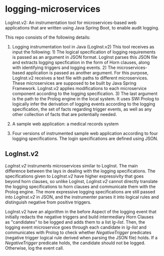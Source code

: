 # logging-microservices
LogInst.v2: An instrumentation tool for microservices-based web applications that are written using Java Spring Boot, to enable audit logging.

This repo consists of the following details:
1. Logging instrumentation tool in Java (LogInst.v2)
  This tool receives as input the following: 1) The logical specification of logging requirements is passed as an argument in JSON format. LogInst parses this JSON file and extracts logging specfication in the form of Horn clauses, along with identifying triggers and logging events. 2) The microservices-based application is passed as another argument. For this purpose, LogInst.v2 receives a text file with paths to different microservices. These microservices are supposed to be built by Java Spring Framework. LogInst.v2 applies modifications to each microservice component according to the logging specification.	3) The last argument is the path to the Prolog engine in the local system. It uses SWI Prolog to logically infer the derivation of logging events according to the logging specification, the set of facts regarding trigger events, as well as any other collection of facts that are potentially needed.
  
2. A sample web application: a medical records system

3. Four versions of instrumented sample web application according to four logging specifications. The login specifications are defined using JSON.

## LogInst.v2
*LogInst.v2* instruments microservices similar to LogInst. The main difference between the lays in dealing with the logging specifications.
The specifications given to *LogInst.v2* have higher expressivity that goes beyond horn clauses, so unlike LogInst, *LogInst.v2* cannot directly translate the logging specifications to horn clauses and communicate them with the Prolog engine. The more expressive logging specifications are still passed into *LogInst.v2* in JSON, and the instrumenter parses it into logical rules and distinguish negative from positive triggers.

LogInst.v2 have an algorithm in the before Aspect of the logging event that initially redacts the negative triggers and build intermediary Horn Clauses as "candidates" to be logged and adds them to a list *lg-list*. Then, the logging event microservice goes through each candidate in *lg-list* and communicates with Prolog to check whether *NegativeTrigger* predicates (negative trigger logical rule derived when parsing the JSON file) holds. If a *NegativeTrigger* predicate holds, the candidate should not be logged. Otherwise, log the event call.
